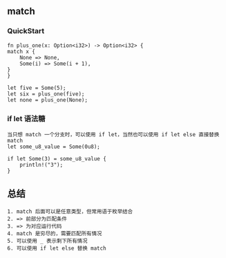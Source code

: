 ## match
### QuickStart
    fn plus_one(x: Option<i32>) -> Option<i32> {
    match x {
        None => None,
        Some(i) => Some(i + 1),
    }
    }

    let five = Some(5);
    let six = plus_one(five);
    let none = plus_one(None);

### if let 语法糖
    当只想 match 一个分支时，可以使用 if let，当然也可以使用 if let else 直接替换 match
    let some_u8_value = Some(0u8);

    if let Some(3) = some_u8_value {
        println!("3");
    }

## 总结
    1. match 后面可以是任意类型，但常用语于枚举结合
    2. => 前部分为匹配条件
    3. => 为对应运行代码
    4. match 是穷尽的，需要匹配所有情况
    5. 可以使用 _ 表示剩下所有情况
    6. 可以使用 if let else 替换 match